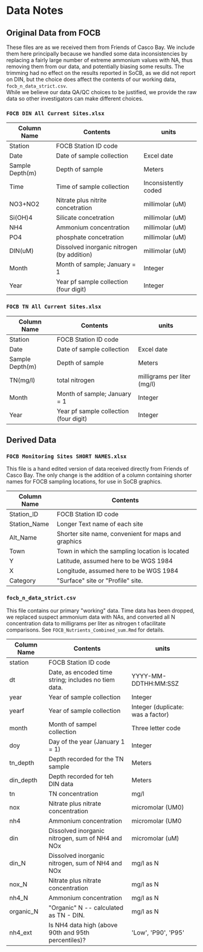 # Data Notes
##  Original Data from FOCB
These files are as we received them from Friends of Casco Bay.  We include them
here principally because we handled some data inconsistencies by replacing 
a fairly large number of extreme ammonium values with NA, thus removing them
from our data, and potentially biasing some results.  The trimming had no 
effect on the results reported in SoCB, as we did not report on DIN, but the
choice does affect the contents of our working data, `focb_n_data_strict.csv`.  
While we believe our data QA/QC choices to be justified, we provide the raw data 
so other investigators can make different choices.

### `FOCB DIN All Current Sites.xlsx`

Column Name      |   Contents                          | units
-------------------|-------------------------------------|---------
Station            | FOCB Station ID code                |  
Date               | Date of sample collection           | Excel date
Sample Depth(m)    | Depth of sample                     | Meters
Time               |Time of sample collection            | Inconsistently coded    
NO3+NO2            | Nitrate plus nitrite concetration   | millimolar (uM)
Si(OH)4            | Silicate concetration               | millimolar (uM)
NH4                | Ammonium concentration              | millimolar (uM)
PO4                | phosphate concetration              | millimolar (uM)
DIN(uM)            | Dissolved inorganic nitrogen (by addition) | millimolar (uM)
Month              | Month of sample; January = 1        | Integer
Year               | Year pf sample collection (four digit) | Integer

###  `FOCB TN All Current Sites.xlsx`
Column Name        |   Contents                          | units
-------------------|-------------------------------------|---------
Station            | FOCB Station ID code                |  
Date               | Date of sample collection           | Excel date
Sample Depth(m)    | Depth of sample                     | Meters
TN(mg/l)           | total nitrogen                      | milligrams per liter (mg/l)
Month              | Month of sample; January = 1        | Integer
Year               | Year pf sample collection (four digit) | Integer

## Derived Data
### `FOCB Monitoring Sites SHORT NAMES.xlsx`
This file is a hand edited version of data received directly from Friends of
Casco Bay. The only change is the addition of a column containing shorter
names for FOCB sampling locations, for use in SoCB graphics.

Column Name     | Contents                                      
----------------|-----------------------------------------------
Station_ID      | FOCB Station ID code   
Station_Name    | Longer Text name of each site
Alt_Name        | Shorter site name, convenient for maps and graphics
Town            | Town in which the sampling location is located
Y               | Latitude, assumed here to be WGS 1984
X               | Longitude, assumed here to be WGS 1984
Category        | "Surface" site or "Profile" site. 

### `focb_n_data_strict.csv`
This file contains our primary "working" data. Time data has been dropped, we
replaced suspect ammonium data with NAs, and converted all N concentration data
to  milligrams per liter as nitrogen t ofacilitate comparisons. See 
`FOCB_Nutrients_Combined_sum.Rmd` for details.

Column Name  |   Contents                          | units
-------------|-------------------------------------|---------
station      | FOCB Station ID code                |    
dt           | Date, as encoded time string; includes no tiem data. | YYYY-MM-DDTHH:MM:SSZ
year         | Year of sample collection           | Integer
yearf        | Year of sample collection           | Integer (duplicate: was a factor)
month        | Month of sampel collection          | Three letter code
doy          | Day of the year (January 1 = 1)     | Integer 
tn_depth     | Depth recorded for the TN sample    | Meters
din_depth    | Depth recorded for teh DIN data     | Meters
tn           | TN concentration                    | mg/l
nox          | Nitrate plus nitrate concentration  | micromolar (UM0)
nh4          | Ammonium concentration               | micromolar (UM0
din          | Dissolved inorganic nitrogen,  sum of NH4 and NOx |micromolar (uM)
din_N        | Dissolved inorganic nitrogen,  sum of NH4 and NOx | mg/l as N
nox_N        | Nitrate plus nitrate concentration  | mg/l as N
nh4_N        | Ammonium concentration              | mg/l as N
organic_N    | "Organic" N -- calculated as TN - DIN. | mg/l as N
nh4_ext      | Is NH4 data high (above 90th and 95th percentiles)?  | 'Low', 'P90', 'P95'


